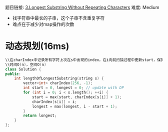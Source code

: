 题目链接: [3.Longest Substring Without Repeating Characters][1]
难度: Medium

- 找字符串中最长的子串，这个子串不含重复字符
- 难点在于减少对map操作的次数

# 动态规划(16ms)

```cpp
\\在charIndex中记录所有字符上次在s中出现的index，在i向前扫描过程中更新start，保持start和i之间没有重复元素
\\时间O(n)，空间O(n)
class Solution {
public:
    int lengthOfLongestSubstring(string s) {
        vector<int> charIndex(256, -1);
        int start = 0, longest = 0; // update with DP
        for (int i = 0; i < s.length(); ++i) {
            start = max(start, charIndex[s[i]] + 1);
            charIndex[s[i]] = i;
            longest = max(longest, i - start + 1);
        }
        return longest;
    }
};
```

[1]: https://leetcode.com/problems/longest-substring-without-repeating-characters/